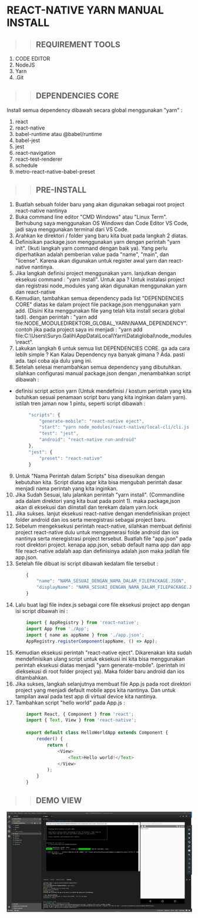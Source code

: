 # REACT-NATIVE YARN MANUAL INSTALL

>> ## REQUIREMENT TOOLS
1. CODE EDITOR
2. NodeJS
3. Yarn
4. .Git

>> ## DEPENDENCIES CORE
Install semua dependency dibawah secara global menggunakan "yarn" :
1. react
2. react-native
3. babel-runtime atau @babel/runtime
4. babel-jest
5. jest
6. react-navigation
7. react-test-renderer
8. schedule
9. metro-react-native-babel-preset

>> ## PRE-INSTALL
1. Buatlah sebuah folder baru yang akan digunakan sebagai root project react-native nantinya
2. Buka command line editor "CMD Windows" atau "Linux Term". Berhubung saya menggunakan OS Windows dan Code Editor VS Code, jadi saya menggunakan terminal dari VS Code.
3. Arahkan ke direktori / folder yang baru kita buat pada langkah 2 diatas.
4. Definisikan package.json menggunakan yarn dengan perintah "yarn init". (Ikuti langkah yarn command dengan baik ya). Yang perlu diperhatikan adalah pemberian value pada "name", "main", dan "license". Karena akan digunakan untuk register awal yarn dan react-native nantinya.
5. Jika langkah definisi project menggunakan yarn. lanjutkan dengan eksekusi command : "yarn install". Untuk apa ? Untuk instalasi project dan registrasi node_modules yang akan digunakan menggunakan yarn dan react-native
6. Kemudian, tambahkan semua dependency pada list "DEPENDENCIES CORE" diatas ke dalam project file package.json menggunakan yarn add. (Disini Kita menggunakan file yang telah kita install secara global tadi). dengan perintah : "yarn add file:NODE_MODULEDIREKTORI_GLOBAL_YARN\NAMA_DEPENDENCY". contoh jika pada project saya ini menjadi : "yarn add file:C:\Users\Suryo.Galih\AppData\Local\Yarn\Data\global\node_modules\react".
7. Lakukan langkah 6 untuk semua list DEPENDENCIES CORE. ga ada cara lebih simple ? Kan Kalau Dependency nya banyak gimana ? Ada. pasti ada. tapi coba aja dulu yang ini.
8. Setelah selesai menambahkan semua dependency yang dibutuhkan. silahkan configurasi manual package.json dengan ,menambahkan script dibawah :
 - definisi script action yarn (Untuk mendefinisi / kostum perintah yang kita butuhkan sesuai penamaan script baru yang kita inginkan dalam yarn). istilah tren jaman now 1 pintu, seperti script dibawah :
   ```javascript
        "scripts": {
            "generate-mobile": "react-native eject",
            "start": "yarn node_modules/react-native/local-cli/cli.js start",
            "test": "jest",
            "android": "react-native run-android"
        },
        "jest": {
            "preset": "react-native"
        }
   ```
9. Untuk "Nama Perintah dalam Scripts" bisa disesuikan dengan kebutuhan kita. Script diatas agar kita bisa mengubah perintah dasar menjadi nama perintah yang kita inginkan.
10. Jika Sudah Sesuai, lalu jalankan perintah "yarn install". (Commandline ada dalam direktori yang kita buat pada point 1). maka package,json akan di eksekusi dan diinstall dan terekam dalam yarn.lock
11. Jika sukses. lanjut eksekusi react-native dengan mendefinisikan project folder android dan ios serta meregistrasi sebagai project baru.
12. Sebelum mengeksekusi perintah react-native, silahkan membuat definisi project react-native dulu untuk menggenerasi folde android dan ios nantinya serta meregistrasi project tersebut. Buatlah file "app.json" pada root direktori project. kenapa app.json, sebab default nama app dan app file react-native adalah aap dan definisinya adalah json maka jadilah file app.json.
13. Setelah file dibuat isi script dibawah kedalam file tersebut :
    ```javascript
        {
            "name": "NAMA_SESUAI_DENGAN_NAMA_DALAM_FILEPACKAGE.JSON",
            "displayName": "NAMA_SESUAI_DENGAN_NAMA_DALAM_FILEPACKAGE.JSON"
        }
    ```
14. Lalu buat lagi file index.js sebagai core file eksekusi project app dengan isi script dibawah ini :
    ```javascript
        import { AppRegistry } from 'react-native';
        import App from './App';
        import { name as appName } from './app.json';
        AppRegistry.registerComponent(appName, () => App);
    ```
15. Kemudian eksekusi perintah "react-native eject". Dikarenakan kita sudah mendefinisikan ulang script untuk eksekusi ini kita bisa menggunakan perintah eksekusi diatas menjadi "yarn generate-mobile". (perintah ini dieksekusi di root folder project ya). Maka folder baru android dan ios ditambahkan.
16. Jika sukses, langkah selanjutnya membuat file App.js pada root direktori project yang menjadi default mobile apps kita nantinya. Dan untuk tampilan awal pada test app di virtual device kita nantinya.
17. Tambahkan script "hello world" pada App.js :
    ```javascript
        import React, { Component } from 'react';
        import { Text, View } from 'react-native';

        export default class HelloWorldApp extends Component {
            render() {
                return (
                    <View>
                        <Text>Hello world!</Text>
                    </View>
                );
            }
        }
    ```

>> ## DEMO VIEW
![alt text](images/testdroid.PNG)

